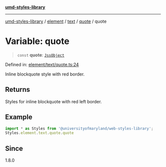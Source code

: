 [**umd-styles-library**](../../../../../../README.md)

***

[umd-styles-library](../../../../../../modules.md) / [element](../../../../../README.md) / [text](../../../README.md) / [quote](../README.md) / quote

# Variable: quote

> `const` **quote**: [`JssObject`](../../../../../../utilities/namespaces/transform/type-aliases/JssObject.md)

Defined in: [element/text/quote.ts:24](https://github.com/UMD-Digital/design-system/blob/2d95010ba8e3e1595ebab66599330577b600c5fb/packages/styles/source/element/text/quote.ts#L24)

Inline blockquote style with red border.

## Returns

Styles for inline blockquote with red left border.

## Example

```typescript
import * as Styles from '@universityofmaryland/web-styles-library';
Styles.element.text.quote.quote
```

## Since

1.8.0
